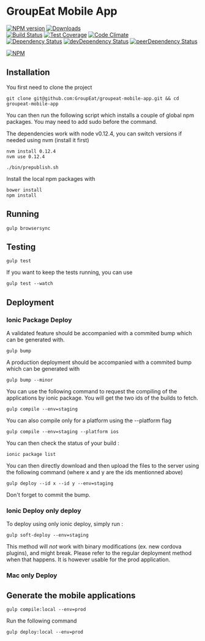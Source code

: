 # GroupEat Mobile App

[![NPM version](https://badge.fury.io/js/groupeat_mobile_app.svg)](http://badge.fury.io/js/groupeat_mobile_app) [![Downloads](http://img.shields.io/npm/dm/groupeat_mobile_app.svg)](http://badge.fury.io/js/groupeat_mobile_app)   
[![Build Status](https://travis-ci.org//groupeat_mobile_app.svg?branch=master)](https://travis-ci.org//groupeat_mobile_app) [![Test Coverage](https://codeclimate.com/github//groupeat_mobile_app/badges/coverage.svg)](https://codeclimate.com/github//groupeat_mobile_app) [![Code Climate](https://codeclimate.com/github//groupeat_mobile_app/badges/gpa.svg)](https://codeclimate.com/github//groupeat_mobile_app)   
[![Dependency Status](https://david-dm.org//groupeat_mobile_app.svg)](https://david-dm.org//groupeat_mobile_app) [![devDependency Status](https://david-dm.org//groupeat_mobile_app/dev-status.svg)](https://david-dm.org//groupeat_mobile_app#info=devDependencies) [![peerDependency Status](https://david-dm.org//groupeat_mobile_app/peer-status.svg)](https://david-dm.org//groupeat_mobile_app#info=peerDependencies)    

[![NPM](https://nodei.co/npm/groupeat_mobile_app.png?downloads=true&downloadRank=true&stars=true)](https://nodei.co/npm/groupeat_mobile_app)

## Installation

You first need to clone the project
```
git clone git@github.com:GroupEat/groupeat-mobile-app.git && cd groupeat-mobile-app
```

You can then run the following script which installs a couple of global npm packages. You may need to add sudo before the command.

The dependencies work with node v0.12.4, you can switch versions if needed using nvm (install it first)

```
nvm install 0.12.4
nvm use 0.12.4
```

```
./bin/prepublish.sh
```

Install the local npm packages with

```
bower install
npm install
```

## Running

```
gulp browsersync
```

## Testing

```
gulp test
```

If you want to keep the tests running, you can use

```
gulp test --watch
```

## Deployment

### Ionic Package Deploy

A validated feature should be accompanied with a commited bump which can be generated with.

```
gulp bump
```

A production deployment should be accompanied with a commited bump which can be generated with

```
gulp bump --minor
```

You can use the following command to request the compiling of the applications by ionic package.
You will get the two ids of the builds to fetch.

```
gulp compile --env=staging
```

You can also compile only for a platform using the --platform flag

```
gulp compile --env=staging --platform ios
```

You can then check the status of your build :
```
ionic package list
```

You can then directly download and then upload the files to the server using the following command (where x and y are the ids mentionned above)

```
gulp deploy --id x --id y --env=staging
```

Don't forget to commit the bump.

### Ionic Deploy only deploy

To deploy using only ionic deploy, simply run :

```
gulp soft-deploy --env=staging
```

This method will *not* work with binary modifications (ex. new cordova plugins), and might break. Please refer to the regular deployment method when that happens. It is however usable for the prod application.

### Mac only Deploy

## Generate the mobile applications

```
gulp compile:local --env=prod
```

Run the following command

```
gulp deploy:local --env=prod
```
